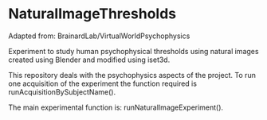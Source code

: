 # NaturalImageThresholds

Adapted from: BrainardLab/VirtualWorldPsychophysics

Experiment to study human psychophysical thresholds using 
natural images created using Blender and modified using iset3d.

This repository deals with the psychophysics aspects of the 
project. To run one acquisition of the experiment the function 
required is runAcquisitionBySubjectName(). 

The main experimental function is: runNaturalImageExperiment().
